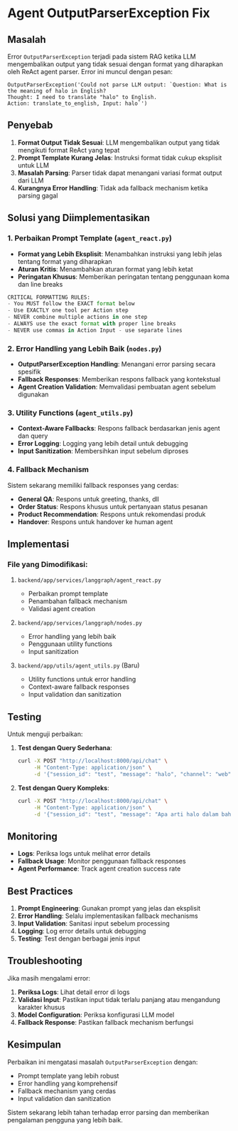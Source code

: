 # Agent OutputParserException Fix

## Masalah

Error `OutputParserException` terjadi pada sistem RAG ketika LLM mengembalikan output yang tidak sesuai dengan format yang diharapkan oleh ReAct agent parser. Error ini muncul dengan pesan:

```
OutputParserException('Could not parse LLM output: `Question: What is the meaning of halo in English?
Thought: I need to translate "halo" to English.
Action: translate_to_english, Input: halo`')
```

## Penyebab

1. **Format Output Tidak Sesuai**: LLM mengembalikan output yang tidak mengikuti format ReAct yang tepat
2. **Prompt Template Kurang Jelas**: Instruksi format tidak cukup eksplisit untuk LLM
3. **Masalah Parsing**: Parser tidak dapat menangani variasi format output dari LLM
4. **Kurangnya Error Handling**: Tidak ada fallback mechanism ketika parsing gagal

## Solusi yang Diimplementasikan

### 1. Perbaikan Prompt Template (`agent_react.py`)

- **Format yang Lebih Eksplisit**: Menambahkan instruksi yang lebih jelas tentang format yang diharapkan
- **Aturan Kritis**: Menambahkan aturan format yang lebih ketat
- **Peringatan Khusus**: Memberikan peringatan tentang penggunaan koma dan line breaks

```python
CRITICAL FORMATTING RULES:
- You MUST follow the EXACT format below
- Use EXACTLY one tool per Action step
- NEVER combine multiple actions in one step
- ALWAYS use the exact format with proper line breaks
- NEVER use commas in Action Input - use separate lines
```

### 2. Error Handling yang Lebih Baik (`nodes.py`)

- **OutputParserException Handling**: Menangani error parsing secara spesifik
- **Fallback Responses**: Memberikan respons fallback yang kontekstual
- **Agent Creation Validation**: Memvalidasi pembuatan agent sebelum digunakan

### 3. Utility Functions (`agent_utils.py`)

- **Context-Aware Fallbacks**: Respons fallback berdasarkan jenis agent dan query
- **Error Logging**: Logging yang lebih detail untuk debugging
- **Input Sanitization**: Membersihkan input sebelum diproses

### 4. Fallback Mechanism

Sistem sekarang memiliki fallback responses yang cerdas:

- **General QA**: Respons untuk greeting, thanks, dll
- **Order Status**: Respons khusus untuk pertanyaan status pesanan
- **Product Recommendation**: Respons untuk rekomendasi produk
- **Handover**: Respons untuk handover ke human agent

## Implementasi

### File yang Dimodifikasi:

1. `backend/app/services/langgraph/agent_react.py`
   - Perbaikan prompt template
   - Penambahan fallback mechanism
   - Validasi agent creation

2. `backend/app/services/langgraph/nodes.py`
   - Error handling yang lebih baik
   - Penggunaan utility functions
   - Input sanitization

3. `backend/app/utils/agent_utils.py` (Baru)
   - Utility functions untuk error handling
   - Context-aware fallback responses
   - Input validation dan sanitization

## Testing

Untuk menguji perbaikan:

1. **Test dengan Query Sederhana**:
   ```bash
   curl -X POST "http://localhost:8000/api/chat" \
        -H "Content-Type: application/json" \
        -d '{"session_id": "test", "message": "halo", "channel": "web"}'
   ```

2. **Test dengan Query Kompleks**:
   ```bash
   curl -X POST "http://localhost:8000/api/chat" \
        -H "Content-Type: application/json" \
        -d '{"session_id": "test", "message": "Apa arti halo dalam bahasa Inggris?", "channel": "web"}'
   ```

## Monitoring

- **Logs**: Periksa logs untuk melihat error details
- **Fallback Usage**: Monitor penggunaan fallback responses
- **Agent Performance**: Track agent creation success rate

## Best Practices

1. **Prompt Engineering**: Gunakan prompt yang jelas dan eksplisit
2. **Error Handling**: Selalu implementasikan fallback mechanisms
3. **Input Validation**: Sanitasi input sebelum processing
4. **Logging**: Log error details untuk debugging
5. **Testing**: Test dengan berbagai jenis input

## Troubleshooting

Jika masih mengalami error:

1. **Periksa Logs**: Lihat detail error di logs
2. **Validasi Input**: Pastikan input tidak terlalu panjang atau mengandung karakter khusus
3. **Model Configuration**: Periksa konfigurasi LLM model
4. **Fallback Response**: Pastikan fallback mechanism berfungsi

## Kesimpulan

Perbaikan ini mengatasi masalah `OutputParserException` dengan:
- Prompt template yang lebih robust
- Error handling yang komprehensif
- Fallback mechanism yang cerdas
- Input validation dan sanitization

Sistem sekarang lebih tahan terhadap error parsing dan memberikan pengalaman pengguna yang lebih baik.